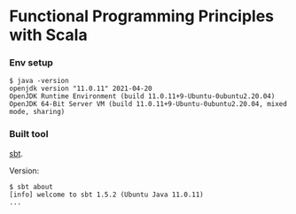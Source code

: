 # Functional Programming Principles with Scala



### Env setup

```shell
$ java -version
openjdk version "11.0.11" 2021-04-20
OpenJDK Runtime Environment (build 11.0.11+9-Ubuntu-0ubuntu2.20.04)
OpenJDK 64-Bit Server VM (build 11.0.11+9-Ubuntu-0ubuntu2.20.04, mixed mode, sharing)
```

### Built tool

[sbt](https://www.scala-sbt.org/).

Version:
```shell
$ sbt about
[info] welcome to sbt 1.5.2 (Ubuntu Java 11.0.11)
...
```